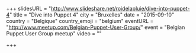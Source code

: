 +++
slidesURL = "http://www.slideshare.net/roidelapluie/dive-into-puppet-4"
title = "Dive into Puppet 4"
city = "Bruxelles"
date = "2015-09-10"
country = "Belgique"
country_emoji = "belgium"
eventURL = "http://www.meetup.com/Belgian-Puppet-User-Group/"
event = "Belgian Puppet User Group meetup"
video = ""

+++

